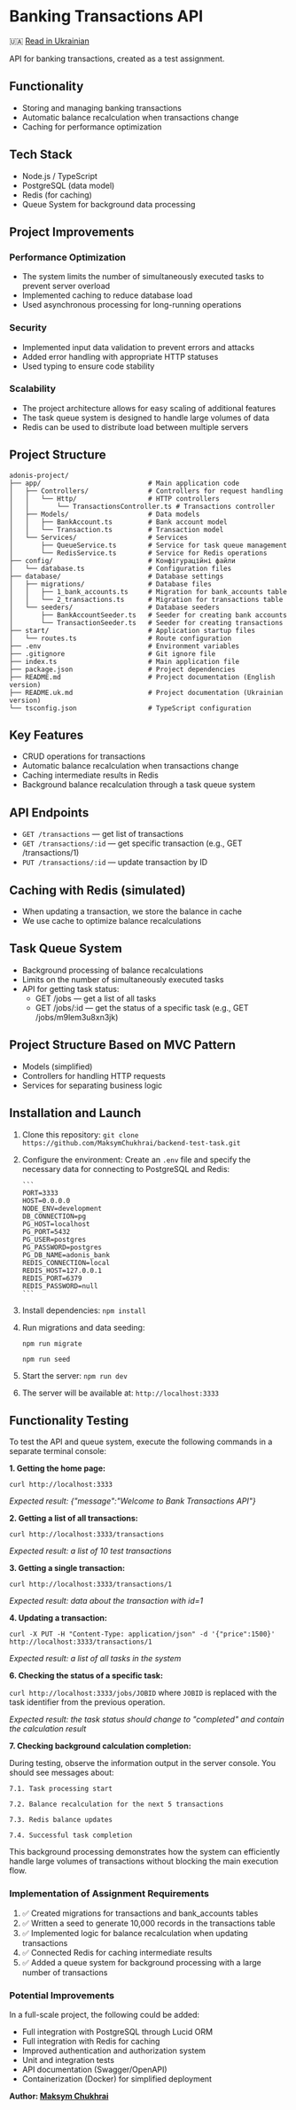 # Banking Transactions API

🇺🇦 [Read in Ukrainian](README.uk.md)

API for banking transactions, created as a test assignment.

## Functionality

- Storing and managing banking transactions
- Automatic balance recalculation when transactions change
- Caching for performance optimization

## Tech Stack

- Node.js / TypeScript
- PostgreSQL (data model)
- Redis (for caching)
- Queue System for background data processing

## Project Improvements

### Performance Optimization

- The system limits the number of simultaneously executed tasks to prevent server overload
- Implemented caching to reduce database load
- Used asynchronous processing for long-running operations

### Security

- Implemented input data validation to prevent errors and attacks
- Added error handling with appropriate HTTP statuses
- Used typing to ensure code stability

### Scalability

- The project architecture allows for easy scaling of additional features
- The task queue system is designed to handle large volumes of data
- Redis can be used to distribute load between multiple servers

## Project Structure

```
adonis-project/
├── app/                           # Main application code
│   ├── Controllers/               # Controllers for request handling
│   │   └── Http/                  # HTTP controllers
│   │       └── TransactionsController.ts # Transactions controller
│   ├── Models/                    # Data models
│   │   ├── BankAccount.ts         # Bank account model
│   │   └── Transaction.ts         # Transaction model
│   └── Services/                  # Services
│       ├── QueueService.ts        # Service for task queue management
│       └── RedisService.ts        # Service for Redis operations
├── config/                        # Конфігураційні файли
│   └── database.ts                # Configuration files
├── database/                      # Database settings
│   ├── migrations/                # Database files
│   │   ├── 1_bank_accounts.ts     # Migration for bank_accounts table
│   │   └── 2_transactions.ts      # Migration for transactions table
│   └── seeders/                   # Database seeders
│       ├── BankAccountSeeder.ts   # Seeder for creating bank accounts
│       └── TransactionSeeder.ts   # Seeder for creating transactions
├── start/                         # Application startup files
│   └── routes.ts                  # Route configuration
├── .env                           # Environment variables
├── .gitignore                     # Git ignore file
├── index.ts                       # Main application file
├── package.json                   # Project dependencies
├── README.md                      # Project documentation (English version)
├── README.uk.md                   # Project documentation (Ukrainian version)
└── tsconfig.json                  # TypeScript configuration
```

## Key Features

- CRUD operations for transactions
- Automatic balance recalculation when transactions change
- Caching intermediate results in Redis
- Background balance recalculation through a task queue system

## API Endpoints

- `GET /transactions` — get list of transactions
- `GET /transactions/:id` — get specific transaction (e.g., GET /transactions/1)
- `PUT /transactions/:id` — update transaction by ID

## Caching with Redis (simulated)

* When updating a transaction, we store the balance in cache
* We use cache to optimize balance recalculations

## Task Queue System

* Background processing of balance recalculations
* Limits on the number of simultaneously executed tasks
* API for getting task status:
     - GET /jobs — get a list of all tasks
     - GET /jobs/:id — get the status of a specific task (e.g., GET /jobs/m9lem3u8xn3jk)

## Project Structure Based on MVC Pattern

- Models (simplified)
- Controllers for handling HTTP requests
- Services for separating business logic

## Installation and Launch

1. Clone this repository: `git clone https://github.com/MaksymChukhrai/backend-test-task.git`
2. Configure the environment:
   Create an `.env` file and specify the necessary data for connecting to PostgreSQL and Redis:

       ```
       PORT=3333
       HOST=0.0.0.0
       NODE_ENV=development
       DB_CONNECTION=pg
       PG_HOST=localhost
       PG_PORT=5432
       PG_USER=postgres
       PG_PASSWORD=postgres
       PG_DB_NAME=adonis_bank
       REDIS_CONNECTION=local
       REDIS_HOST=127.0.0.1
       REDIS_PORT=6379
       REDIS_PASSWORD=null
       ```

3. Install dependencies: `npm install`
4. Run migrations and data seeding:

   `npm run migrate`

   `npm run seed`


5. Start the server: `npm run dev`
6. The server will be available at: `http://localhost:3333`

## Functionality Testing

To test the API and queue system, execute the following commands in a separate terminal console:

**1. Getting the home page:**

`curl http://localhost:3333`  

*Expected result: {"message":"Welcome to Bank Transactions API"}*

**2. Getting a list of all transactions:**

`curl http://localhost:3333/transactions`

*Expected result: a list of 10 test transactions*

**3. Getting a single transaction:**

`curl http://localhost:3333/transactions/1`

*Expected result: data about the transaction with id=1*

**4. Updating a transaction:**

`curl -X PUT -H "Content-Type: application/json" -d '{"price":1500}' http://localhost:3333/transactions/1`

*Expected result: a list of all tasks in the system*

**6. Checking the status of a specific task:**

`curl http://localhost:3333/jobs/JOBID` where `JOBID` is replaced with the task identifier from the previous operation.

*Expected result: the task status should change to "completed" and contain the calculation result*

**7. Checking background calculation completion:**

During testing, observe the information output in the server console. You should see messages about:

    7.1. Task processing start

    7.2. Balance recalculation for the next 5 transactions

    7.3. Redis balance updates

    7.4. Successful task completion

This background processing demonstrates how the system can efficiently handle large volumes of transactions without blocking the main execution flow.

### Implementation of Assignment Requirements

1. ✅ Created migrations for transactions and bank_accounts tables
2. ✅ Written a seed to generate 10,000 records in the transactions table
3. ✅ Implemented logic for balance recalculation when updating transactions
4. ✅ Connected Redis for caching intermediate results
5. ✅ Added a queue system for background processing with a large number of transactions

### Potential Improvements

In a full-scale project, the following could be added:

- Full integration with PostgreSQL through Lucid ORM
- Full integration with Redis for caching
- Improved authentication and authorization system
- Unit and integration tests
- API documentation (Swagger/OpenAPI)
- Containerization (Docker) for simplified deployment

**Author: [Maksym Chukhrai](https://www.mchukhrai.com/)**